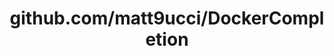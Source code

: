 ---
layout: post
title: github.com/matt9ucci/DockerCompletion
categories: link
tags: [انگلیسی, برنامه‌نویسی]
---